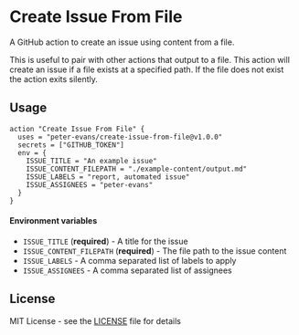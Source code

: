 # Create Issue From File

A GitHub action to create an issue using content from a file.

This is useful to pair with other actions that output to a file. This action will create an issue if a file exists at a specified path. If the file does not exist the action exits silently.

## Usage

```hcl
action "Create Issue From File" {
  uses = "peter-evans/create-issue-from-file@v1.0.0"
  secrets = ["GITHUB_TOKEN"]
  env = {
    ISSUE_TITLE = "An example issue"
    ISSUE_CONTENT_FILEPATH = "./example-content/output.md"
    ISSUE_LABELS = "report, automated issue"
    ISSUE_ASSIGNEES = "peter-evans"
  }
}
```

#### Environment variables

- `ISSUE_TITLE` (**required**) - A title for the issue
- `ISSUE_CONTENT_FILEPATH` (**required**) - The file path to the issue content
- `ISSUE_LABELS` - A comma separated list of labels to apply
- `ISSUE_ASSIGNEES` - A comma separated list of assignees

## License

MIT License - see the [LICENSE](LICENSE) file for details
